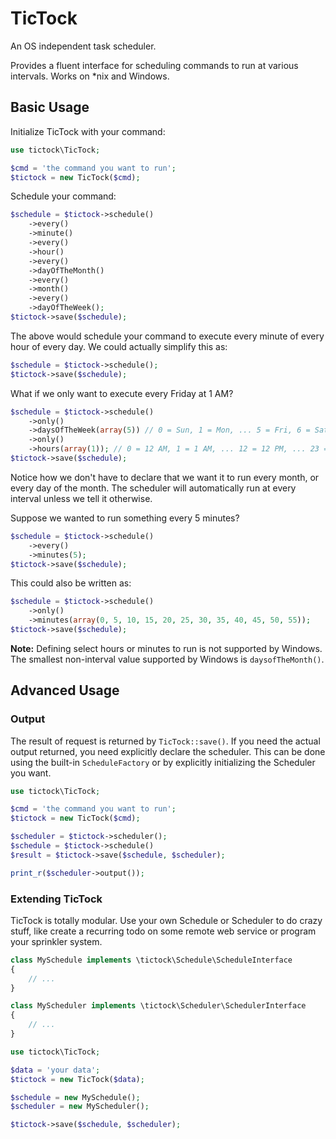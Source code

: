 # TicTock


An OS independent task scheduler.

Provides a fluent interface for scheduling commands to run at various intervals. Works on *nix and Windows.

## Basic Usage

Initialize TicTock with your command:

```php
use tictock\TicTock;

$cmd = 'the command you want to run';
$tictock = new TicTock($cmd);
```

Schedule your command:

```php
$schedule = $tictock->schedule()
    ->every()
    ->minute()
    ->every()
    ->hour()
    ->every()
    ->dayOfTheMonth()
    ->every()
    ->month()
    ->every()
    ->dayOfTheWeek();
$tictock->save($schedule);
```

The above would schedule your command to execute every minute of every hour of every day. We could actually simplify this as:

```php
$schedule = $tictock->schedule();
$tictock->save($schedule);
```

What if we only want to execute every Friday at 1 AM?

```php
$schedule = $tictock->schedule()
    ->only()
    ->daysOfTheWeek(array(5)) // 0 = Sun, 1 = Mon, ... 5 = Fri, 6 = Sat
    ->only()
    ->hours(array(1)); // 0 = 12 AM, 1 = 1 AM, ... 12 = 12 PM, ... 23 = 11 PM
$tictock->save($schedule);
```

Notice how we don't have to declare that we want it to run every month, or every day of the month. The scheduler will automatically run at every interval unless we tell it otherwise.

Suppose we wanted to run something every 5 minutes?

```php
$schedule = $tictock->schedule()
    ->every()
    ->minutes(5);
$tictock->save($schedule);
```
This could also be written as:

```php
$schedule = $tictock->schedule()
    ->only()
    ->minutes(array(0, 5, 10, 15, 20, 25, 30, 35, 40, 45, 50, 55));
$tictock->save($schedule);
```
**Note:** Defining select hours or minutes to run is not supported by Windows. The smallest non-interval value supported by Windows is ```daysofTheMonth()```.

## Advanced Usage

### Output

The result of request is returned by ```TicTock::save()```. If you need the actual output returned, you need explicitly declare the scheduler. This can be done using the built-in ```ScheduleFactory``` or by explicitly initializing the Scheduler you want.

```php
use tictock\TicTock;

$cmd = 'the command you want to run';
$tictock = new TicTock($cmd);

$scheduler = $tictock->scheduler();
$schedule = $tictock->schedule()
$result = $tictock->save($schedule, $scheduler);

print_r($scheduler->output());
```

### Extending TicTock

TicTock is totally modular. Use your own Schedule or Scheduler to do crazy stuff, like create a recurring todo on some remote web service or program your sprinkler system.

```php
class MySchedule implements \tictock\Schedule\ScheduleInterface
{
    // ...
}
```

```php
class MyScheduler implements \tictock\Scheduler\SchedulerInterface
{
    // ...
}
```

```php
use tictock\TicTock;

$data = 'your data';
$tictock = new TicTock($data);

$schedule = new MySchedule();
$scheduler = new MyScheduler();

$tictock->save($schedule, $scheduler);
```

